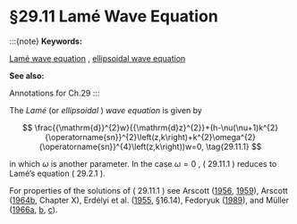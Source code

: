 # §29.11 Lamé Wave Equation

:::{note}
**Keywords:**

[Lamé wave equation](http://dlmf.nist.gov/search/search?q=Lam%C3%A9%20wave%20equation) , [ellipsoidal wave equation](http://dlmf.nist.gov/search/search?q=ellipsoidal%20wave%20equation)

**See also:**

Annotations for Ch.29
:::

The *Lamé* (or *ellipsoidal* ) *wave equation* is given by


<a id="E1"></a>
$$
\frac{{\mathrm{d}}^{2}w}{{\mathrm{d}z}^{2}}+(h-\nu(\nu+1)k^{2}{\operatorname{sn}}^{2}\left(z,k\right)+k^{2}\omega^{2}{\operatorname{sn}}^{4}\left(z,k\right))w=0, \tag{29.11.1}
$$

in which $\omega$ is another parameter. In the case $\omega=0$ , ( 29.11.1 ) reduces to Lamé’s equation ( 29.2.1 ).

For properties of the solutions of ( 29.11.1 ) see Arscott ([1956](./bib/index.html#bib139 "Perturbation solutions of the ellipsoidal wave equation"), [1959](./bib/index.html#bib140 "A new treatment of the ellipsoidal wave equation")), Arscott ([1964b](./bib/index.html#bib142 "Periodic Differential Equations. An Introduction to Mathieu, Lamé, and Allied Functions"), Chapter X), Erdélyi et al. ([1955](./bib/E.html#bib755 "Higher Transcendental Functions. Vol. III"), §16.14), Fedoryuk ([1989](./bib/F.html#bib779 "The Lamé wave equation")), and Müller ([1966a](./bib/M.html#bib1676 "Asymptotic expansions of ellipsoidal wave functions and their characteristic numbers"), [b](./bib/M.html#bib1677 "Asymptotic expansions of ellipsoidal wave functions in terms of Hermite functions"), [c](./bib/M.html#bib1678 "On asymptotic expansions of ellipsoidal wave functions")).
